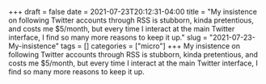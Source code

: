 +++draft = falsedate = 2021-07-23T20:12:31-04:00title = "My insistence on following Twitter accounts through RSS is stubborn, kinda pretentious, and costs me $5/month, but every time I interact at the main Twitter interface, I find so many more reasons to keep it up."slug = "2021-07-23-My-insistence"tags = []categories = ["micro"]+++My insistence on following Twitter accounts through RSS is stubborn, kinda pretentious, and costs me $5/month, but every time I interact at the main Twitter interface, I find so many more reasons to keep it up.